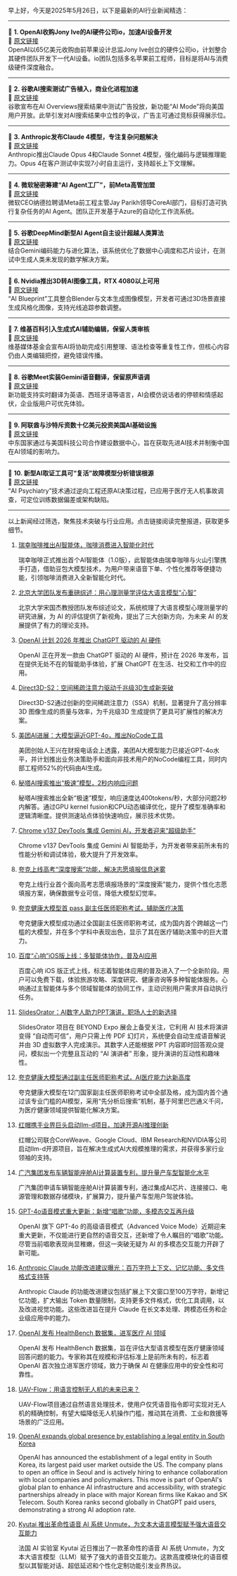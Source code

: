 早上好，今天是2025年5月26日，以下是最新的AI行业新闻精选：

---

📌 **1. OpenAI收购Jony Ive的AI硬件公司io，加速AI设备开发**  
🔗 [原文链接](https://www.theverge.com/news/671838/openai-jony-ive-ai-hardware-apple)  
OpenAI以65亿美元收购由前苹果设计总监Jony Ive创立的硬件公司io，计划整合其硬件团队开发下一代AI设备。io团队包括多名苹果前工程师，目标是将AI与消费级硬件深度融合。

---

📌 **2. 谷歌AI搜索测试广告植入，商业化进程加速**  
🔗 [原文链接](https://www.theverge.com/news/671514/google-ai-mode-overviews-ads-expansion)  
谷歌宣布在AI Overviews搜索结果中测试广告投放，新功能“AI Mode”将向美国用户开放。此举引发对AI搜索结果中立性的争议，广告主可通过竞标获得展示位。

---

📌 **3. Anthropic发布Claude 4模型，专注复杂问题解决**  
🔗 [原文链接](https://www.theverge.com/news/672705/anthropic-claude-4-ai-ous-sonnet-availability)  
Anthropic推出Claude Opus 4和Claude Sonnet 4模型，强化编码与逻辑推理能力。Opus 4在客户测试中实现7小时自主运行，支持超长上下文理解。

---

📌 **4. 微软秘密筹建“AI Agent工厂”，前Meta高管加盟**  
🔗 [原文链接](https://www.theverge.com/notepad-microsoft-newsletter/672598/microsoft-ai-agent-factory-jay-parikh-interview)  
微软CEO纳德拉聘请Meta前工程主管Jay Parikh领导CoreAI部门，目标打造可执行复杂任务的AI Agent。团队正开发基于Azure的自动化工作流系统。

---

📌 **5. 谷歌DeepMind新型AI Agent自主设计超越人类算法**  
🔗 [原文链接](https://www.wired.com/story/google-deepminds-ai-agent-dreams-up-algorithms-beyond-human-expertise/)  
结合Gemini编码能力与进化算法，该系统优化了数据中心调度和芯片设计，在测试中生成人类未发现的数学解决方案。

---

📌 **6. Nvidia推出3D转AI图像工具，RTX 4080以上可用**  
🔗 [原文链接](https://www.theverge.com/news/658613/nvidia-ai-blueprint-blender-3d-image-references)  
“AI Blueprint”工具整合Blender与文本生成图像模型，开发者可通过3D场景直接生成风格化图像，支持光线追踪参数调整。

---

📌 **7. 维基百科引入生成式AI辅助编辑，保留人类审核**  
🔗 [原文链接](https://www.theverge.com/ai-artificial-intelligence/659222/wikipedia-generative-ai)  
维基媒体基金会宣布AI将协助完成引用整理、语法检查等重复性工作，但核心内容仍由人类编辑把控，避免错误传播。

---

📌 **8. 谷歌Meet实装Gemini语音翻译，保留原声语调**  
🔗 [原文链接](https://www.theverge.com/news/670322/google-meet-gemini-translation-ai-english-spanish)  
新功能支持实时翻译为英语、西班牙语等语言，AI会模仿说话者的停顿和情感起伏，企业版用户可优先体验。

---

📌 **9. 阿联酋与沙特斥资数十亿美元投资美国AI基础设施**  
🔗 [原文链接](https://www.wired.com/story/trump-middle-east-artificial-intelligence-investments/)  
中东国家通过与美国科技公司合作建设数据中心，旨在获取先进AI技术并制衡中国在AI领域的影响力。

---

📌 **10. 新型AI取证工具可“复活”故障模型分析错误根源**  
🔗 [原文链接](https://gizmodo.com/forensics-tool-reanimates-the-brains-of-ais-that-fail-in-order-to-understand-what-went-wrong-2000596688)  
“AI Psychiatry”技术通过逆向工程还原AI决策过程，已应用于医疗无人机事故调查，可定位训练数据偏差或架构缺陷。

---

以上新闻经过筛选，聚焦技术突破与行业应用。点击链接阅读完整报道，获取更多细节。

1. [瑞幸咖啡推出AI智能体，咖啡消费进入智能化时代](https://upload.chinaz.com/2025/0527/6388395767142768517183218.png)

    瑞幸咖啡正式推出首个AI智能体（1.0版），此智能体由瑞幸咖啡与火山引擎携手打造，借助豆包大模型技术，为用户带来语音下单、个性化推荐等便捷功能，引领咖啡消费进入全新智能化时代。


2. [北京大学团队发布重磅综述：用心理测量学评估大语言模型“心智”](https://arxiv.org/pdf/2505.08245)

    北京大学宋国杰教授团队发布综述论文，系统梳理了大语言模型心理测量学的研究进展，为 AI 的评估提供了新视角，提出了三大创新方向，为未来 AI 的发展提供了有力的理论支持。


3. [OpenAI 计划 2026 年推出 ChatGPT 驱动的 AI 硬件](https://www.chinaz.com/2024/0701/1641448.shtml)

    OpenAI 正在开发一款由 ChatGPT 驱动的 AI 硬件，预计在 2026 年发布，旨在提供无处不在的智能助手体验，扩展 ChatGPT 在生活、社交和工作中的应用。


4. [Direct3D-S2：空间稀疏注意力驱动千兆级3D生成新突破](https://github.com/DreamTechAI/Direct3D-S2)

    Direct3D-S2通过创新的空间稀疏注意力（SSA）机制，显著提升了高分辨率3D 图像生成的质量与效率，为千兆级3D 生成提供了更具可扩展性的解决方案。


5. [美团AI进展：大模型逼近GPT-4o，推出NoCode工具](https://example.com/meituan-ai-progress)

    美团创始人王兴在财报电话会上透露，美团AI大模型能力已接近GPT-4o水平，并计划推出业务决策助手和面向非技术用户的NoCode编程工具，同时内部工程师52%的代码由AI生成。


6. [秘塔AI搜索推出“极速”模型，2秒内响应问题](https://www.chinaz.com/2025/0527/1642798.shtml)

    秘塔AI搜索推出全新“极速”模型，响应速度达400tokens/秒，大部分问题2秒内解答。通过GPU kernel fusion和CPU动态编译优化，提升了模型准确率和逻辑清晰度。提供测速站点体验快速响应，展示技术优势。


7. [Chrome v137 DevTools 集成 Gemini AI，开发者迎来“超级助手”](https://www.chinaz.com/2025/0527/6388395461151223732187814.shtml)

    Chrome v137 DevTools 集成 Gemini AI 智能助手，为开发者带来前所未有的性能分析和调试体验，极大提升了开发效率。


8. [夸克上线高考“深度搜索”功能，解决志愿填报信息迷雾](https://www.chinaz.com/2024/0527/1616118.shtml)

    夸克上线行业首个面向高考志愿填报场景的“深度搜索”能力，提供个性化志愿填报方案，确保数据专业可信，降低大模型幻觉率。


9. [夸克健康大模型首 pass 副主任医师职称考试，辅助医疗决策](https://upload.chinaz.com/2025/0527/6388395286576167833170521.png)

    夸克健康大模型成功通过全国副主任医师职称考试，成为国内首个跨越这一门槛的大模型，并在多个学科中表现出色，显示了其在医疗辅助决策中的巨大潜力。


10. [百度“心响”iOS版上线：多智能体协作，普及AI应用](https://upload.chinaz.com/2025/0527/6388395204454833588856495.png)

    百度心响 iOS 版正式上线，标志着智能体应用的普及进入了一个全新阶段。用户可以免费下载，体验旅游攻略、深度研究、健康咨询等多种智能体服务。心响通过主智能体与多个领域智能体的协同工作，主动识别用户需求并自动执行任务。


11. [SlidesOrator：AI数字人助力PPT演讲，职场人士的新选择](https://www.chinaz.com/2024/0517/1614144.shtml)

    SlidesOrator 项目在 BEYOND Expo 展会上备受关注，它利用 AI 技术将演讲变得 “自动而可信”，用户只需上传 PDF 幻灯片，系统便会自动生成语音解说并由 3D 虚拟数字人完成演示。其数字人还能根据 PPT 内容即时回答观众提问，模拟出一个完整且互动的 “AI 演讲者” 形象，提升演讲的互动性和趣味性。


12. [夸克健康大模型通过副主任医师职称考试，AI医疗能力达新高度]()

    夸克健康大模型在12门国家副主任医师职称考试中全部及格，成为国内首个通过该专业门槛的AI模型，采用“先分析后搜索”机制，基于阿里巴巴通义千问，为医疗健康领域提供智能化解决方案。


13. [红帽携手业界巨头启动llm-d项目，加速开源AI推理创新]()

    红帽公司联合CoreWeave、Google Cloud、IBM Research和NVIDIA等公司启动llm-d开源项目，旨在解决生成式AI大规模推理的需求，并获得多家行业领袖的支持。


14. [广汽集团发布车辆智能座舱AI计算装置专利，提升量产车型智能化水平](https://www.example.com/guangqi-ai-cockpit-patent)

    广汽集团申请车辆智能座舱AI计算装置专利，通过集成AI芯片、连接接口、电源管理和数据存储模块，扩展算力，提升量产车型用户驾驶体验。


15. [GPT-4o语音模式重大更新：新增“唱歌”功能，多模态交互再升级](https://www.chinaz.com/2025/0527/1616092.shtml)

    OpenAI 旗下 GPT-4o 的高级语音模式（Advanced Voice Mode）近期迎来重大更新，不仅能进行更自然的语音交互，还新增了令人瞩目的“唱歌”功能。尽管当前唱歌表现尚显稚嫩，但这一突破无疑为 AI 的多模态交互能力开辟了新可能。


16. [Anthropic Claude 功能改进建议曝光：百万字符上下文、记忆功能、多文件格式支持等](https://www.chinaz.com/2025/0527/6388394171022917937672365.shtml)

    Anthropic Claude 的功能改进建议包括扩展上下文窗口至100万字符，新增记忆功能，扩大输出 Token 数量限制，支持更多文件格式，优化工具调用，以及改进视觉功能。这些改进旨在提升 Claude 在长文本处理、跨模态任务和企业级应用中的能力。


17. [OpenAI 发布 HealthBench 数据集，进军医疗 AI 领域]()

    OpenAI 发布 HealthBench 数据集，旨在评估大型语言模型在医疗健康领域回答问题的能力。专家称其在规模和评估标准上是前所未有的，标志着 OpenAI 首次独立进军医疗领域，致力于确保 AI 在健康应用中的安全性和可靠性。


18. [UAV-Flow：用语言控制无人机的未来已来？](https://prince687028.github.io/UAV-Flow/)

    UAV-Flow项目通过自然语言处理技术，使用户仅凭语音指令即可实现对无人机的精确控制，有望大幅降低无人机操作门槛，推动其在消费、工业和救援等场景的广泛应用。


19. [OpenAI expands global presence by establishing a legal entity in South Korea](https://pic.chinaz.com/picmap/202502061723419905_1.jpg)

    OpenAI has announced the establishment of a legal entity in South Korea, its largest paid user market outside the US. The company plans to open an office in Seoul and is actively hiring to enhance collaboration with local companies and policymakers. This move is part of OpenAI's global plan to enhance AI infrastructure and accessibility, with strategic partnerships already in place with major Korean firms like Kakao and SK Telecom. South Korea ranks second globally in ChatGPT paid users, demonstrating a strong AI adoption rate.


20. [Kyutai 推出革命性语音 AI 系统 Unmute，为文本大语言模型赋予强大语音交互能力](https://unmute.sh/)

    法国 AI 实验室 Kyutai 近日推出了一款革命性的语音 AI 系统 Unmute，为文本大语言模型（LLM）赋予了强大的语音交互能力。这款高度模块化的语音模型以其智能对话、超低延迟和个性化定制功能引发业界热议。


